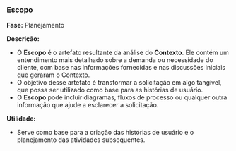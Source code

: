### **Escopo**

**Fase:** Planejamento  
  
**Descrição:**  
  
- O **Escopo** é o artefato resultante da análise do **Contexto**. Ele contém um entendimento mais detalhado sobre a demanda ou necessidade do cliente, com base nas informações fornecidas e nas discussões iniciais que geraram o Contexto.  
- O objetivo desse artefato é transformar a solicitação em algo tangível, que possa ser utilizado como base para as histórias de usuário.  
- O **Escopo** pode incluir diagramas, fluxos de processo ou qualquer outra informação que ajude a esclarecer a solicitação.
  
**Utilidade:**  
- Serve como base para a criação das histórias de usuário e o planejamento das atividades subsequentes.
